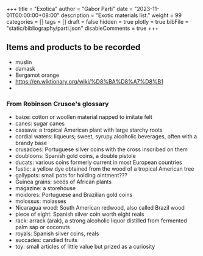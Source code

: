 +++
title = "Exotica"
author = "Gabor Parti"
date = "2023-11-01T00:00:00+08:00"
description = "Exotic materials list."
weight = 99
categories = []
tags = []
draft = false
hidden = true
plotly = true
bibFile = "static/bibliography/parti.json"
disableComments = true
+++

## Items and products to be recorded

* muslin
* damask
* Bergamot orange
* https://en.wiktionary.org/wiki/%D8%BA%D8%A7%D8%B1
* 


### From Robinson Crusoe's glossary

* baize: cotton or woollen material napped to imitate felt
* canes: sugar canes
* cassava: a tropical American plant with large starchy roots
* cordial waters: liqueurs; sweet, syrupy alcoholic beverages, often with a brandy base
* crusadoes: Portuguese silver coins with the cross inscribed on them
* doubloons: Spanish gold coins, a double pistole
* ducats: various coins formerly current in most European countries
* fustic: a yellow dye obtained from the wood of a tropical American tree
* gallypots: small pots for holding ointment???
* Guinea grains: seeds of African plants
* magazine: a storehouse
* moidores: Portuguese and Brazilian gold coins
* molossus: molasses
* Nicaragua wood: South American redwood, also called Brazil wood
* piece of eight: Spanish silver coin worth eight reals
* rack: arrack (arak), a strong alcoholic liquor distilled from fermented palm sap or coconuts
* royals: Spanish silver coins, reals
* succades: candied fruits
* toy: small articles of little value but prized as a curiosity